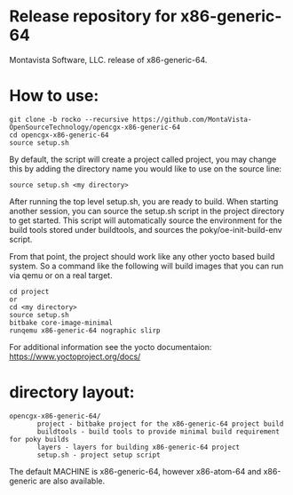 # Release repository for x86-generic-64

Montavista Software, LLC. release of x86-generic-64. 

How to use:
==========

```
git clone -b rocko --recursive https://github.com/MontaVista-OpenSourceTechnology/opencgx-x86-generic-64
cd opencgx-x86-generic-64
source setup.sh
```

By default, the script will create a project called project, you may change this
by adding the directory name you would like to use on the source line:

```
source setup.sh <my directory>
```

After running the top level setup.sh, you are ready to build. When starting
another session, you can source the setup.sh script in the project directory
to get started. This script will automatically source the environment for
the build tools stored under buildtools, and sources the 
poky/oe-init-build-env script.

From that point, the project should work like any other yocto based build system. So
a command like the following will build images that you can run via qemu or on a real target.

```
cd project
or
cd <my directory>
source setup.sh
bitbake core-image-minimal
runqemu x86-generic-64 nographic slirp
```

For additional information see the yocto documentaion: https://www.yoctoproject.org/docs/

directory layout:
================
```
opencgx-x86-generic-64/
       project - bitbake project for the x86-generic-64 project build
       buildtools - build tools to provide minimal build requirement for poky builds
       layers - layers for building x86-generic-64 project
       setup.sh - project setup script  
```

The default MACHINE is x86-generic-64, however x86-atom-64 and x86-generic are also available. 
